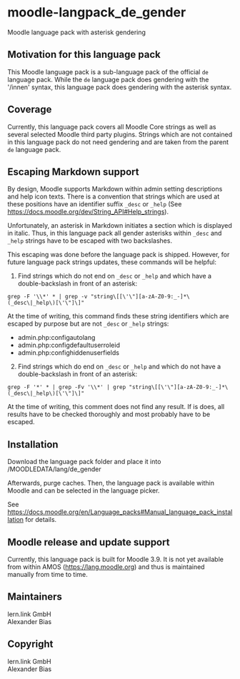 moodle-langpack_de_gender
=========================

Moodle language pack with asterisk gendering


Motivation for this language pack
---------------------------------

This Moodle language pack is a sub-language pack of the official `de` language pack.
While the `de` language pack does gendering with the '/innen' syntax, this language pack does gendering with the asterisk syntax.


Coverage
--------

Currently, this language pack covers all Moodle Core strings as well as several selected Moodle third party plugins.
Strings which are not contained in this language pack do not need gendering and are taken from the parent `de` language pack.


Escaping Markdown support
-------------------------

By design, Moodle supports Markdown within admin setting descriptions and help icon texts. There is a convention that strings which are used at these positions have an identifier suffix `_desc` or `_help` (See https://docs.moodle.org/dev/String_API#Help_strings).

Unfortunately, an asterisk in Markdown initiates a section which is displayed in italic. Thus, in this language pack all gender asterisks within `_desc` and `_help` strings have to be escaped with two backslashes.

This escaping was done before the language pack is shipped. However, for future language pack strings updates, these commands will be helpful:

1. Find strings which do not end on `_desc` or `_help` and which have a double-backslash in front of an asterisk:

```
grep -F '\\*' * | grep -v "string\[[\'\"][a-zA-Z0-9:_-]*\(_desc\|_help\)[\'\"]\]"
```

At the time of writing, this command finds these string identifiers which are escaped by purpose but are not `_desc` or `_help` strings:

* admin.php:configautolang
* admin.php:configdefaultuserroleid
* admin.php:confighiddenuserfields

2. Find strings which do end on `_desc` or `_help` and which do not have a double-backslash in front of an asterisk:

```
grep -F '*' * | grep -Fv '\\*' | grep "string\[[\'\"][a-zA-Z0-9:_-]*\(_desc\|_help\)[\'\"]\]"
```

At the time of writing, this comment does not find any result. If is does, all results have to be checked thoroughly and most probably have to be escaped.


Installation
------------

Download the language pack folder and place it into
/MOODLEDATA/lang/de_gender

Afterwards, purge caches. Then, the language pack is available within Moodle and can be selected in the language picker.

See https://docs.moodle.org/en/Language_packs#Manual_language_pack_installation for details.


Moodle release and update support
---------------------------------

Currently, this language pack is built for Moodle 3.9.
It is not yet available from within AMOS (https://lang.moodle.org) and thus is maintained manually from time to time.


Maintainers
-----------

lern.link GmbH\
Alexander Bias


Copyright
---------

lern.link GmbH\
Alexander Bias
